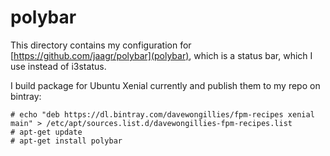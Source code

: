 # polybar

This directory contains my configuration for [https://github.com/jaagr/polybar](polybar),
which is a status bar, which I use instead of i3status.

I build package for Ubuntu Xenial currently and publish them to my repo on bintray:

```
# echo "deb https://dl.bintray.com/davewongillies/fpm-recipes xenial main" > /etc/apt/sources.list.d/davewongillies-fpm-recipes.list
# apt-get update
# apt-get install polybar
```

